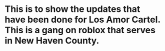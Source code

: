 # This is to show the updates that have been done for Los Amor Cartel. This is a gang on roblox that serves in New Haven County.
